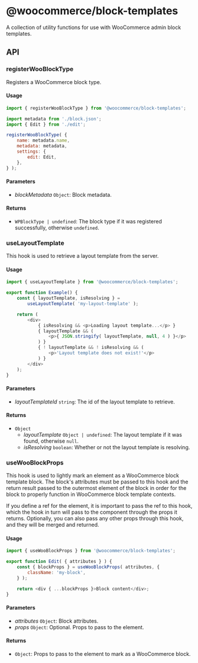 # @woocommerce/block-templates

A collection of utility functions for use with WooCommerce admin block templates.

## API

### registerWooBlockType

Registers a WooCommerce block type.

#### Usage

```js
import { registerWooBlockType } from '@woocommerce/block-templates';

import metadata from './block.json';
import { Edit } from './edit';

registerWooBlockType( {
	name: metadata.name,
	metadata: metadata,
	settings: {
		edit: Edit,
	},
} );
```

#### Parameters

- _blockMetadata_ `Object`: Block metadata.

#### Returns

- `WPBlockType | undefined`: The block type if it was registered successfully, otherwise `undefined`.

### useLayoutTemplate

This hook is used to retrieve a layout template from the server.

#### Usage

```js
import { useLayoutTemplate } from '@woocommerce/block-templates';

export function Example() {
	const { layoutTemplate, isResolving } =
		useLayoutTemplate( 'my-layout-template' );

	return (
		<div>
			{ isResolving && <p>Loading layout template...</p> }
			{ layoutTemplate && (
				<p>{ JSON.stringify( layoutTemplate, null, 4 ) }</p>
			) }
			{ ! layoutTemplate && ! isResolving && (
				<p>'Layout template does not exist!'</p>
			) }
		</div>
	);
}
```

#### Parameters

- _layoutTemplateId_ `string`: The id of the layout template to retrieve.

#### Returns

- `Object`
    - _layoutTemplate_ `Object | undefined`: The layout template if it was found, otherwise `null`.
    - _isResolving_ `boolean`: Whether or not the layout template is resolving.

### useWooBlockProps

This hook is used to lightly mark an element as a WooCommerce block template block. The block's attributes must be passed to this hook and the return result passed to the outermost element of the block in order for the block to properly function in WooCommerce block template contexts.

If you define a ref for the element, it is important to pass the ref to this hook, which the hook in turn will pass to the component through the props it returns. Optionally, you can also pass any other props through this hook, and they will be merged and returned.

#### Usage

```js
import { useWooBlockProps } from '@woocommerce/block-templates';

export function Edit( { attributes } ) {
	const { blockProps } = useWooBlockProps( attributes, {
		className: 'my-block',
	} );

	return <div { ...blockProps }>Block content</div>;
}
```

#### Parameters

- _attributes_ `Object`: Block attributes.
- _props_ `Object`: Optional. Props to pass to the element.

#### Returns

- `Object`: Props to pass to the element to mark as a WooCommerce block.

